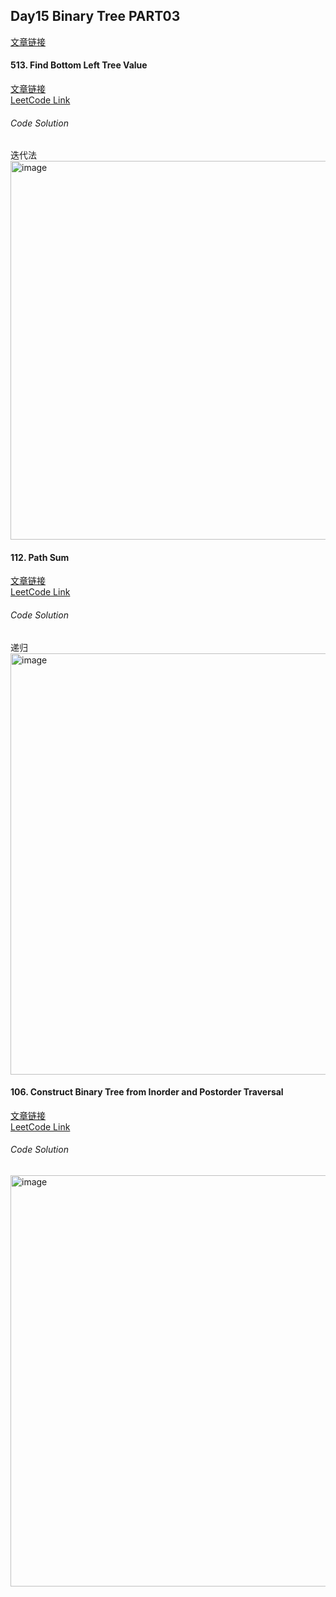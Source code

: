 ## Day15 Binary Tree PART03  

[文章链接](https://docs.qq.com/doc/DUFFiVHl3YVlReVlr?nlc=1)  

#### 513. Find Bottom Left Tree Value  
[文章链接](https://programmercarl.com/0513.%E6%89%BE%E6%A0%91%E5%B7%A6%E4%B8%8B%E8%A7%92%E7%9A%84%E5%80%BC.html#%E7%AE%97%E6%B3%95%E5%85%AC%E5%BC%80%E8%AF%BE)  
[LeetCode Link](https://leetcode.com/problems/find-bottom-left-tree-value/description/)  

###### Code Solution    
迭代法  
<img width="606" alt="image" src="https://github.com/user-attachments/assets/f9a8002c-bf71-4119-afa0-88397f518d6e" />

#### 112. Path Sum  
[文章链接](https://programmercarl.com/0112.%E8%B7%AF%E5%BE%84%E6%80%BB%E5%92%8C.html)  
[LeetCode Link](https://leetcode.com/problems/path-sum/description/)  

###### Code Solution  
递归  
<img width="674" alt="image" src="https://github.com/user-attachments/assets/33dc8fd6-3cf2-441d-98f8-e56a090e67a1" />

#### 106. Construct Binary Tree from Inorder and Postorder Traversal  
[文章链接](https://programmercarl.com/0106.%E4%BB%8E%E4%B8%AD%E5%BA%8F%E4%B8%8E%E5%90%8E%E5%BA%8F%E9%81%8D%E5%8E%86%E5%BA%8F%E5%88%97%E6%9E%84%E9%80%A0%E4%BA%8C%E5%8F%89%E6%A0%91.html)  
[LeetCode Link](https://leetcode.com/problems/construct-binary-tree-from-inorder-and-postorder-traversal/description/)  

###### Code Solution  
<img width="658" alt="image" src="https://github.com/user-attachments/assets/8e31bbc5-1a3b-4735-adb3-262ef8b48987" />
